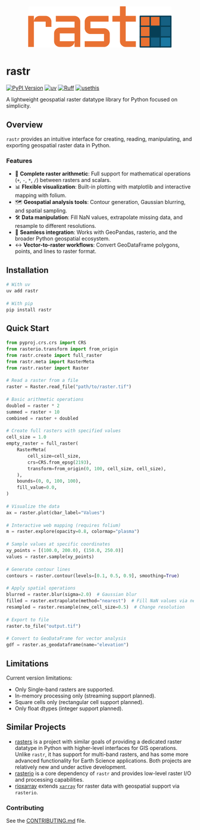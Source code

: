 <h1 align="center">
  <img src="https://raw.githubusercontent.com/tonkintaylor/rastr/refs/heads/develop/docs/logo.svg"><br>
</h1>

# rastr

[![PyPI Version](https://img.shields.io/pypi/v/rastr.svg)](<https://pypi.python.org/pypi/rastr>)
[![uv](https://img.shields.io/endpoint?url=https://raw.githubusercontent.com/astral-sh/uv/main/assets/badge/v0.json)](https://github.com/astral-sh/uv)
[![Ruff](https://img.shields.io/endpoint?url=https://raw.githubusercontent.com/astral-sh/ruff/main/assets/badge/v2.json)](https://github.com/astral-sh/ruff)
[![usethis](https://img.shields.io/endpoint?url=https://raw.githubusercontent.com/usethis-python/usethis-python/main/assets/badge/v1.json)](https://github.com/usethis-python/usethis-python)

A lightweight geospatial raster datatype library for Python focused on simplicity.

## Overview

`rastr` provides an intuitive interface for creating, reading, manipulating, and exporting geospatial raster data in Python.

### Features

- 🧮 **Complete raster arithmetic**: Full support for mathematical operations (`+`, `-`, `*`, `/`) between rasters and scalars.
- 📊 **Flexible visualization**: Built-in plotting with matplotlib and interactive mapping with folium.
- 🗺️ **Geospatial analysis tools**: Contour generation, Gaussian blurring, and spatial sampling.
- 🛠️ **Data manipulation**: Fill NaN values, extrapolate missing data, and resample to different resolutions.
- 🔗 **Seamless integration**: Works with GeoPandas, rasterio, and the broader Python geospatial ecosystem.
- ↔️ **Vector-to-raster workflows**: Convert GeoDataFrame polygons, points, and lines to raster format.

## Installation

```bash
# With uv
uv add rastr

# With pip
pip install rastr
```

## Quick Start

```python
from pyproj.crs.crs import CRS
from rasterio.transform import from_origin
from rastr.create import full_raster
from rastr.meta import RasterMeta
from rastr.raster import Raster

# Read a raster from a file
raster = Raster.read_file("path/to/raster.tif")

# Basic arithmetic operations
doubled = raster * 2
summed = raster + 10
combined = raster + doubled

# Create full rasters with specified values
cell_size = 1.0
empty_raster = full_raster(
    RasterMeta(
        cell_size=cell_size,
        crs=CRS.from_epsg(2193),
        transform=from_origin(0, 100, cell_size, cell_size),
    ),
    bounds=(0, 0, 100, 100),
    fill_value=0.0,
)

# Visualize the data
ax = raster.plot(cbar_label="Values")

# Interactive web mapping (requires folium)
m = raster.explore(opacity=0.8, colormap="plasma")

# Sample values at specific coordinates
xy_points = [(100.0, 200.0), (150.0, 250.0)]
values = raster.sample(xy_points)

# Generate contour lines
contours = raster.contour(levels=[0.1, 0.5, 0.9], smoothing=True)

# Apply spatial operations
blurred = raster.blur(sigma=2.0)  # Gaussian blur
filled = raster.extrapolate(method="nearest")  # Fill NaN values via nearest-neighbours
resampled = raster.resample(new_cell_size=0.5)  # Change resolution

# Export to file
raster.to_file("output.tif")

# Convert to GeoDataFrame for vector analysis
gdf = raster.as_geodataframe(name="elevation")
```

## Limitations

Current version limitations:

- Only Single-band rasters are supported.
- In-memory processing only (streaming support planned).
- Square cells only (rectangular cell support planned).
- Only float dtypes (integer support planned).

## Similar Projects

- [rasters](https://github.com/python-rasters/rasters) is a project with similar goals of providing a dedicated raster datatype in Python with higher-level interfaces for GIS operations. Unlike `rastr`, it has support for multi-band rasters, and has some more advanced functionality for Earth Science applications. Both projects are relatively new and under active development.
- [rasterio](https://rasterio.readthedocs.io/) is a core dependency of `rastr` and provides low-level raster I/O and processing capabilities.
- [rioxarray](https://corteva.github.io/rioxarray/stable/getting_started/getting_started.html) extends [`xarray`](https://docs.xarray.dev/en/stable/index.html) for raster data with geospatial support via `rasterio`.

### Contributing

See the
[CONTRIBUTING.md](https://github.com/usethis-python/usethis-python/blob/main/CONTRIBUTING.md)
file.
